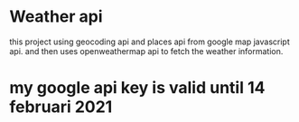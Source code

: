# Weather api

this project using geocoding api and places api from google map javascript api.
and then uses openweathermap api to fetch the weather information.

# my google api key is valid until 14 februari 2021
